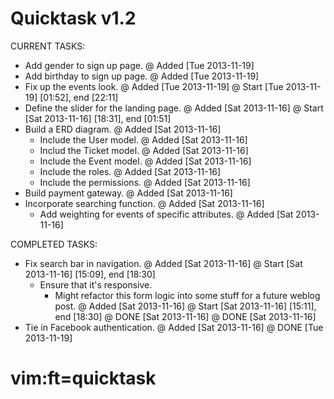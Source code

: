 # Quicktask v1.2

CURRENT TASKS:
  - Add gender to sign up page.
    @ Added [Tue 2013-11-19]
  - Add birthday to sign up page.
    @ Added [Tue 2013-11-19]
  - Fix up the events look.
    @ Added [Tue 2013-11-19]
    @ Start [Tue 2013-11-19] [01:52], end [22:11]
  - Define the slider for the landing page.
    @ Added [Sat 2013-11-16]
    @ Start [Sat 2013-11-16] [18:31], end [01:51]
  - Build a ERD diagram.
    @ Added [Sat 2013-11-16]
    - Include the User model.
      @ Added [Sat 2013-11-16]
    - Includ the Ticket model.
      @ Added [Sat 2013-11-16]
    - Include the Event model.
      @ Added [Sat 2013-11-16]
    - Include the roles.
      @ Added [Sat 2013-11-16]
    - Include the permissions.
      @ Added [Sat 2013-11-16]
  - Build payment gateway.
    @ Added [Sat 2013-11-16]
  - Incorporate searching function.
    @ Added [Sat 2013-11-16]
    - Add weighting for events of specific attributes.
      @ Added [Sat 2013-11-16]

COMPLETED TASKS:
  - Fix search bar in navigation.
    @ Added [Sat 2013-11-16]
    @ Start [Sat 2013-11-16] [15:09], end [18:30]
    - Ensure that it's responsive.
      * Might refactor this form logic into some stuff for a future weblog post.
      @ Added [Sat 2013-11-16]
      @ Start [Sat 2013-11-16] [15:11], end [18:30]
      @ DONE [Sat 2013-11-16]
    @ DONE [Sat 2013-11-16]
  - Tie in Facebook authentication.
    @ Added [Sat 2013-11-16]
    @ DONE [Tue 2013-11-19]

# vim:ft=quicktask
